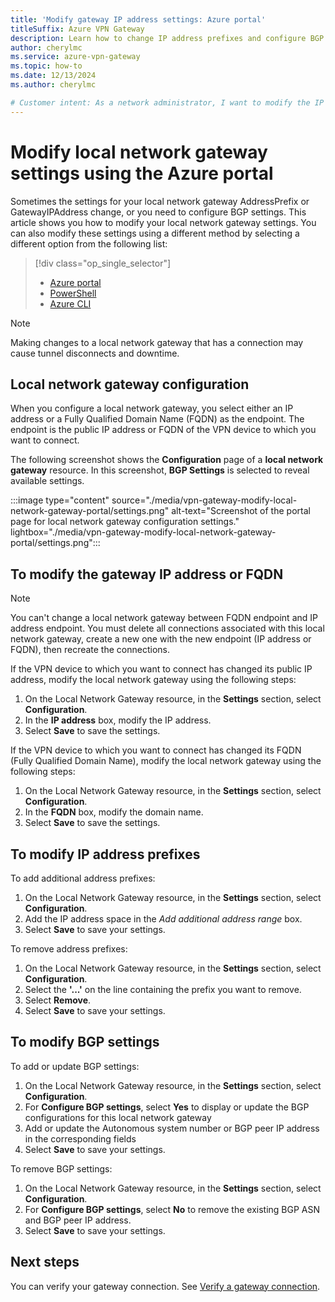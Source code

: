 ```yaml
---
title: 'Modify gateway IP address settings: Azure portal'
titleSuffix: Azure VPN Gateway
description: Learn how to change IP address prefixes and configure BGP Settings for your local network gateway using the Azure portal.
author: cherylmc
ms.service: azure-vpn-gateway
ms.topic: how-to
ms.date: 12/13/2024
ms.author: cherylmc

# Customer intent: As a network administrator, I want to modify the IP address prefixes and BGP settings of my local network gateway, so that I can ensure it accurately reflects the current network configuration and maintains connectivity.
---
```

# Modify local network gateway settings using the Azure portal

Sometimes the settings for your local network gateway AddressPrefix or GatewayIPAddress change, or you need to configure BGP settings. This article shows you how to modify your local network gateway settings. You can also modify these settings using a different method by selecting a different option from the following list:

> [!div class="op_single_selector"]
> * [Azure portal](vpn-gateway-modify-local-network-gateway-portal.md)
> * [PowerShell](vpn-gateway-modify-local-network-gateway.md)
> * [Azure CLI](vpn-gateway-modify-local-network-gateway-cli.md)
>

> [!NOTE]
> Making changes to a local network gateway that has a connection may cause tunnel disconnects and downtime.
>

## <a name="configure-lng"></a>Local network gateway configuration

When you configure a local network gateway, you select either an IP address or a Fully Qualified Domain Name (FQDN) as the endpoint. The endpoint is the public IP address or FQDN of the VPN device to which you want to connect.

The following screenshot shows the **Configuration** page of a **local network gateway** resource. In this screenshot, **BGP Settings** is selected to reveal available settings.

:::image type="content" source="./media/vpn-gateway-modify-local-network-gateway-portal/settings.png" alt-text="Screenshot of the portal page for local network gateway configuration settings." lightbox="./media/vpn-gateway-modify-local-network-gateway-portal/settings.png":::

## <a name="ip"></a>To modify the gateway IP address or FQDN

> [!NOTE]
> You can't change a local network gateway between FQDN endpoint and IP address endpoint. You must delete all connections associated with this local network gateway, create a new one with the new endpoint (IP address or FQDN), then recreate the connections.
>

If the VPN device to which you want to connect has changed its public IP address, modify the local network gateway using the following steps:

1. On the Local Network Gateway resource, in the **Settings** section, select **Configuration**.
1. In the **IP address** box, modify the IP address.
1. Select **Save** to save the settings.

If the VPN device to which you want to connect has changed its FQDN (Fully Qualified Domain Name), modify the local network gateway using the following steps:

1. On the Local Network Gateway resource, in the **Settings** section, select **Configuration**.
1. In the **FQDN** box, modify the domain name.
1. Select **Save** to save the settings.

## <a name="ipaddprefix"></a>To modify IP address prefixes

To add additional address prefixes:

1. On the Local Network Gateway resource, in the **Settings** section, select **Configuration**.
1. Add the IP address space in the *Add additional address range* box.
1. Select **Save** to save your settings.

To remove address prefixes:

1. On the Local Network Gateway resource, in the **Settings** section, select **Configuration**.
1. Select the **'...'** on the line containing the prefix you want to remove.
1. Select **Remove**.
1. Select **Save** to save your settings.

## <a name="bgp"></a>To modify BGP settings

To add or update BGP settings:

1. On the Local Network Gateway resource, in the **Settings** section, select **Configuration**.
1. For **Configure BGP settings**, select **Yes** to display or update the BGP configurations for this local network gateway
1. Add or update the Autonomous system number or BGP peer IP address in the corresponding fields
1. Select **Save** to save your settings.

To remove BGP settings:

1. On the Local Network Gateway resource, in the **Settings** section, select **Configuration**.
1. For **Configure BGP settings**, select **No** to remove the existing BGP ASN and BGP peer IP address.
1. Select **Save** to save your settings.

## Next steps

You can verify your gateway connection. See [Verify a gateway connection](vpn-gateway-verify-connection-resource-manager.md).
